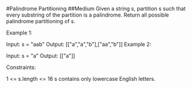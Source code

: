 #Palindrome Partitioning
##Medium
Given a string s, partition s such that every substring of the partition is a palindrome. Return all possible palindrome partitioning of s.

Example 1:

Input: s = "aab"
Output: [["a","a","b"],["aa","b"]]
Example 2:

Input: s = "a"
Output: [["a"]]
 

Constraints:

1 <= s.length <= 16
s contains only lowercase English letters.
